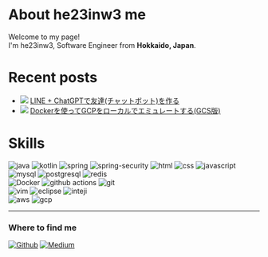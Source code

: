 # About he23inw3 me
<p>Welcome to my page!</br> I'm he23inw3, Software Engineer from <b>Hokkaido, Japan</b>.</p>

# Recent posts
- ![](img/qiita.png) [LINE + ChatGPTで友達(チャットボット)を作る](https://qiita.com/he23inw3/items/9a5f733b84d1b5ce2397)
- ![](img/qiita.png) [Dockerを使ってGCPをローカルでエミュレートする(GCS版)](https://qiita.com/he23inw3/items/02ad426c4b0fb817498b)

# Skills
<p>
<img alt="java" src="https://img.shields.io/badge/Java-ED8B00?style=style=flat-square&logo=openjdk&logoColor=white" />
<img alt="kotlin" src="https://img.shields.io/badge/Kotlin-0095D5?&style=style=flat-square&logo=kotlin&logoColor=white" />
<img alt="spring" src="https://img.shields.io/badge/Spring-6DB33F?style=style=flat-square&logo=spring&logoColor=white" />
<img alt="spring-security" src="https://img.shields.io/badge/Spring_Security-6DB33F?style=flat-square&logo=Spring-Security&logoColor=white" />
<img alt="html" src="https://img.shields.io/badge/HTML5-E34F26?style=style=flat-square&logo=html5&logoColor=white" />
<img alt="css" src="https://img.shields.io/badge/CSS3-1572B6?style=style=flat-square&logo=css3&logoColor=white" />
<img alt="javascript" src="https://img.shields.io/badge/JavaScript-323330?style=style=flat-square&logo=javascript&logoColor=F7DF1E" />
<br>
<img alt="mysql" src="https://img.shields.io/badge/MySQL-00000F?style=style=flat-square&logo=mysql&logoColor=white" />
<img alt="postgresql" src="https://img.shields.io/badge/PostgreSQL-316192?style=style=flat-square&logo=postgresql&logoColor=white" />
<img alt="redis" src="https://img.shields.io/badge/redis-%23DD0031.svg?&style=flat-square&logo=redis&logoColor=white" />
<br>
<img alt="Docker" src="https://img.shields.io/badge/-Docker-46a2f1?style=flat-square&logo=docker&logoColor=white" />
<img alt="github actions" src="https://img.shields.io/badge/-Github_Actions-2088FF?style=flat-square&logo=github-actions&logoColor=white" />
<img alt="git" src="https://img.shields.io/badge/-Git-F05032?style=flat-square&logo=git&logoColor=white" />
<br />
<img alt="vim" src="https://img.shields.io/badge/-Vim-019733.svg?logo=vim&style=flat" />
<img alt="eclipse" src="https://img.shields.io/badge/Eclipse-2C2255?style=flat-square&logo=eclipse&logoColor=white" />
<img alt="inteji" src="https://img.shields.io/badge/IntelliJ_IDEA-000000.svg?style=flat-square&logo=intellij-idea&logoColor=white" />
<br />
<img alt="aws" src="https://img.shields.io/badge/Amazon_AWS-FF9900?style=flat-square&logo=amazonaws&logoColor=white" />
<img alt="gcp" src="https://img.shields.io/badge/Google_Cloud-4285F4?style=flat-square&logo=google-cloud&logoColor=white" />
<hr />
</p>

<h3>Where to find me</h3>
<p>
<a href="https://github.com/he23inw3" target="_blank"><img alt="Github" src="https://img.shields.io/badge/GitHub-%2312100E.svg?&style=for-the-badge&logo=Github&logoColor=white" /></a>
<a href="https://qiita.com/he23inw3" target="_blank"><img alt="Medium" src="https://img.shields.io/badge/qiita-55C500.svg?&style=for-the-badge&logo=qiita&logoColor=white" /></a>
</p>

